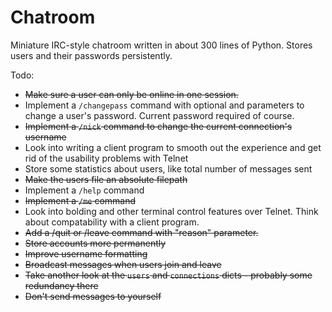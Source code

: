 Chatroom
=========

Miniature IRC-style chatroom written in about 300 lines of Python. Stores users and their passwords persistently.

Todo:

* ~~Make sure a user can only be online in one session.~~
* Implement a `/changepass` command with optional <username> and <pass> parameters to change a user's password. Current password required of course.
* ~~Implement a `/nick` command to change the current connection's username~~
* Look into writing a client program to smooth out the experience and get rid of the usability problems with Telnet
* Store some statistics about users, like total number of messages sent
* ~~Make the users file an absolute filepath~~
* Implement a `/help` command
* ~~Implement a `/me` command~~
* Look into bolding and other terminal control features over Telnet. Think about compatability with a client program.
* ~~Add a /quit or /leave command with "reason" parameter.~~
* ~~Store accounts more permanently~~
* ~~Improve username formatting~~
* ~~Broadcast messages when users join and leave~~
* ~~Take another look at the `users` and `connections` dicts - probably some redundancy there~~
* ~~Don't send messages to yourself~~
